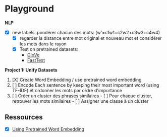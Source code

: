 # Playground


**NLP**

- [X] new labels: pondérer chacun des mots: (w'=c1w1+c2w2+c3w3+c4w4)
    - [X] regarder la distance entre mot original et nouveau mot et considérer 
	  les mots dans le rayon
    - [X] Test on pretrained datasets: 
	  - [GloVe](https://github.com/stanfordnlp/GloVe)
	  - [FastText](https://fasttext.cc/docs/en/english-vectors.html)


**Project 1: Unify Datasets**

1. [X] Create Word Embedding / use pretrained word embedding
2. [ ] Encode Each sentence by keeping their most important word (using TF-IDF) et 
   ordonner les mots par ordre d'importance
3. [ ] Créer un cluster des phrases similaires 
       - [ ] Pour chaque cluster, retrouver les mots similaires
       - [ ] Assigner une classe à un cluster


## Ressources

- [X] [Using Pretrained Word Embedding](https://analyticsindiamag.com/hands-on-guide-to-word-embeddings-using-glove/)

